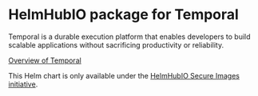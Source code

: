 # HelmHubIO package for Temporal

Temporal is a durable execution platform that enables developers to build scalable applications without sacrificing productivity or reliability.

[Overview of Temporal](https://temporal.io)

This Helm chart is only available under the [HelmHubIO Secure Images initiative](https://news.broadcom.com/app-dev/broadcom-introduces-bitnami-secure-images-for-production-ready-containerized-applications).
